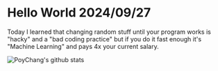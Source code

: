 # Hello World 2024/09/27

Today I learned that changing random stuff until your program works is "hacky" and a "bad coding practice" but if you do it fast enough it's "Machine Learning" and pays 4x your current salary.

![PoyChang's github stats](https://github-readme-stats.vercel.app/api?username=poychang&show_icons=true&theme=dracula)
